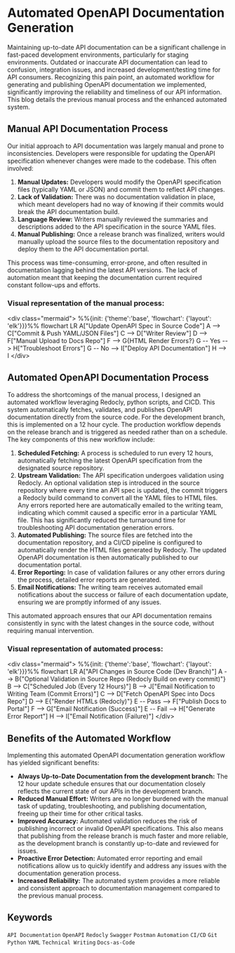 # Automated OpenAPI Documentation Generation

Maintaining up-to-date API documentation can be a significant challenge in fast-paced development environments, particularly for staging environments. Outdated or inaccurate API documentation can lead to confusion, integration issues, and increased development/testing time for API consumers. Recognizing this pain point, an automated workflow for generating and publishing OpenAPI documentation we implemented, significantly improving the reliability and timeliness of our API information. This blog details the previous manual process and the enhanced automated system.

## Manual API Documentation Process

Our initial approach to API documentation was largely manual and prone to inconsistencies. Developers were responsible for updating the OpenAPI specification whenever changes were made to the codebase. This often involved:

1.  **Manual Updates:** Developers would modify the OpenAPI specification files (typically YAML or JSON) and commit them to reflect API changes.
2.  **Lack of Validation:** There was no documentation validation in place, which meant developers had no way of knowing if their commits would break the API documentation build.
3.  **Language Review:** Writers manually reviewed the summaries and descriptions added to the API specification in the source YAML files.
4.  **Manual Publishing:** Once a release branch was finalized, writers would manually upload the source files to the documentation repository and deploy them to the API documentation portal.

This process was time-consuming, error-prone, and often resulted in documentation lagging behind the latest API versions. The lack of automation meant that keeping the documentation current required constant follow-ups and efforts.

### Visual representation of the manual process:

\<div class="mermaid"\>
%%{init: {'theme':'base', 'flowchart': {'layout': 'elk'}}}%%
flowchart LR
  A["Update OpenAPI Spec in Source Code"]
  A --> C["Commit & Push YAML/JSON Files"]
  C --> D["Writer Review"]
  D --> F["Manual Upload to Docs Repo"]
  F --> G{HTML Render Errors?}
  G -- Yes --> H["Troubleshoot Errors"]
  G -- No --> I["Deploy API Documentation"]
  H --> I
\</div\>

## Automated OpenAPI Documentation Process

To address the shortcomings of the manual process, I designed an automated workflow leveraging Redocly, python scripts, and CICD. This system automatically fetches, validates, and publishes OpenAPI documentation directly from the source code. For the development branch, this is implemented on a 12 hour cycle. The production workflow depends on the release branch and is triggered as needed rather than on a schedule. The key components of this new workflow include:

1.  **Scheduled Fetching:** A process is scheduled to run every 12 hours, automatically fetching the latest OpenAPI specification from the designated source repository.
2.  **Upstream Validation:** The API specification undergoes validation using Redocly. An optional validation step is introduced in the source repository where every time an API spec is updated, the commit triggers a Redocly build command to convert all the YAML files to HTML files. Any errors reported here are automatically emailed to the writing team, indicating which commit caused a specific error in a particular YAML file. This has significantly reduced the turnaround time for troubleshooting API documentation generation errors.
3.  **Automated Publishing:** The source files are fetched into the documentation repository, and a CI/CD pipeline is configured to automatically render the HTML files generated by Redocly. The updated OpenAPI documentation is then automatically published to our documentation portal.
4.  **Error Reporting:** In case of validation failures or any other errors during the process, detailed error reports are generated.
5.  **Email Notifications:** The writing team receives automated email notifications about the success or failure of each documentation update, ensuring we are promptly informed of any issues.

This automated approach ensures that our API documentation remains consistently in sync with the latest changes in the source code, without requiring manual intervention.

### Visual representation of automated process:

\<div class="mermaid"\>
%%{init: {'theme':'base', 'flowchart': {'layout': 'elk'}}}%%
flowchart LR
  A["API Changes in Source Code (Dev Branch)"]
  A --> B{"Optional Validation in Source Repo (Redocly Build on every commit)"}
  B --> C["Scheduled Job (Every 12 Hours)"]
  B --> J["Email Notification to Writing Team (Commit Errors)"]
  C --> D["Fetch OpenAPI Spec into Docs Repo"]
  D --> E{"Render HTMLs (Redocly)"}
  E -- Pass --> F["Publish Docs to Portal"]
  F --> G["Email Notification (Success)"]
  E -- Fail --> H["Generate Error Report"]
  H --> I["Email Notification (Failure)"]
\</div\>

## Benefits of the Automated Workflow

Implementing this automated OpenAPI documentation generation workflow has yielded significant benefits:

  * **Always Up-to-Date Documentation from the development branch:** The 12 hour update schedule ensures that our documentation closely reflects the current state of our APIs in the development branch.
  * **Reduced Manual Effort:** Writers are no longer burdened with the manual task of updating, troubleshooting, and publishing documentation, freeing up their time for other critical tasks.
  * **Improved Accuracy:** Automated validation reduces the risk of publishing incorrect or invalid OpenAPI specifications. This also means that publishing from the release branch is much faster and more reliable, as the development branch is constantly up-to-date and reviewed for issues.
  * **Proactive Error Detection:** Automated error reporting and email notifications allow us to quickly identify and address any issues with the documentation generation process.
  * **Increased Reliability:** The automated system provides a more reliable and consistent approach to documentation management compared to the previous manual process.

## Keywords

`API Documentation` `OpenAPI` `Redocly` `Swagger` `Postman` `Automation` `CI/CD` `Git` `Python` `YAML` `Technical Writing` `Docs-as-Code`
